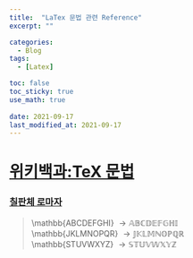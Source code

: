 ```yaml
---
title:  "LaTex 문법 관련 Reference"
excerpt: ""

categories:
  - Blog
tags:
  - [Latex]

toc: false
toc_sticky: true
use_math: true
 
date: 2021-09-17
last_modified_at: 2021-09-17
---
```


# [위키백과:TeX 문법](https://ko.wikipedia.org/wiki/%EC%9C%84%ED%82%A4%EB%B0%B1%EA%B3%BC:TeX_%EB%AC%B8%EB%B2%95)

### [칠판체 로마자](https://ko.wikipedia.org/wiki/%EC%9C%84%ED%82%A4%EB%B0%B1%EA%B3%BC:TeX_%EB%AC%B8%EB%B2%95#:~:text=beth%20%5Cgimel%20%5Cdaleth%20%5C!%7D-,%EC%B9%A0%ED%8C%90%EC%B2%B4%20%EB%A1%9C%EB%A7%88%EC%9E%90,-%5Cmathbb%7BABCDEFGHI%7D)
> \mathbb{ABCDEFGHI} $\rightarrow \mathbb{ABCDEFGHI}$     
> \mathbb{JKLMNOPQR} $\rightarrow \mathbb{JKLMNOPQR}$     
> \mathbb{STUVWXYZ} $\rightarrow \mathbb{STUVWXYZ}$     